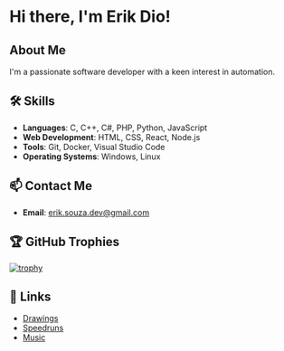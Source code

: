 # Hi there, I'm Erik Dio!


## About Me

I'm a passionate software developer with a keen interest in automation.

## 🛠️ Skills

- **Languages**: C, C++, C#, PHP, Python, JavaScript
- **Web Development**: HTML, CSS, React, Node.js
- **Tools**: Git, Docker, Visual Studio Code
- **Operating Systems**: Windows, Linux

<!--## 🚀 Projects

### [](https://github.com/ErikDio/galactic-something)
A brief description of your project. What does it do? What technologies did you use?

### [Project 2: Another Cool Project](https://github.com/ErikDio/another-cool-project)
A brief description of your project. What does it do? What technologies did you use?
-->

## 📫 Contact Me

- **Email**: [erik.souza.dev@gmail.com](mailto:erik.souza.dev@gmail.com)
<!--
## 📈 GitHub Stats

![Erik Dio's GitHub stats](https://github-readme-stats.vercel.app/api?username=ErikDio&show_icons=true&theme=radical)
-->
## 🏆 GitHub Trophies

[![trophy](https://github-profile-trophy.vercel.app/?username=ErikDio&rank=-C,-?&theme=oldie)](https://github.com/ErikDio/github-profile-trophy)

## 🔗 Links

- [Drawings](https://instagram.com/eyedraw)
- [Speedruns](https://www.speedrun.com/pt-BR/users/ErikDio)
- [Music](https://soundcloud.com/erik-dio)
